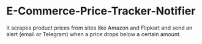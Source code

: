 # E-Commerce-Price-Tracker-Notifier
It scrapes product prices from sites like Amazon and Flipkart and send an alert (email or Telegram) when a price drops below a certain amount.
